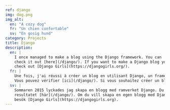 ```yaml
---
ref: django
img: dog.png
img_alt:
  en: "A cozy dog"
  fr: "Un chien confortable"
  sv: "En gosig hund"
category: Projects
title: Django
description:
  en: |
    I once managed to make a blog using the Django framework. You can
    check it out [here](/django/). If you want to make a Django blog yourself,
    check out [Django Girls](https://djangogirls.org/).
  fr: |
    Une fois, j'ai réussi à créer un blog en utilisant Django, un framework écrit en Python.
    Vous pouvez vérifier [ici](/django/). Si vous souhaitez créer un blog Django vous-même, consultez [Django Girls](https://djangogirls.org/).
  sv: |
    Sommaren 2015 lyckades jag skapa en blogg med ramverket Django. Du kan se
    resultatet [här](/django/). Om du vill skapa en egen blogg med Django,
    besök [Django Girls](https://djangogirls.org).
---
```

